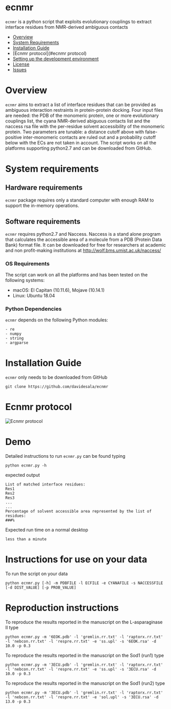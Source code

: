 # ecnmr
`ecnmr` is a python script that exploits evolutionary couplings to extract interface residues from NMR-derived ambiguous contacts 

- [Overview](#overview)
- [System Requirements](#system-requirements)
- [Installation Guide](#installation-guide)
- [Ecnmr protocol](#ecnmr protocol)
- [Setting up the development environment](#setting-up-the-development-environment)
- [License](#license)
- [Issues](https://github.com/neurodata/mgcpy/issues)

# Overview
``ecnmr`` aims to extract a list of interface residues that can be provided as ambiguous interaction restraints in protein-protein docking. Four input files are needed: the PDB of the monomeric protein, one or more evolutionary couplings list, the cyana NMR-derived abiguous contacts list and the naccess rsa file with the per-residue solvent accessibility of the monomeric protein. Two parameters are tunable: a distance cutoff above with false-positive inter-monomeric contacts are ruled out and a probability cutoff below with the ECs are not taken in account. The script works on all the platforms supporting python2.7 and can be downloaded from GitHub.

# System requirements 
## Hardware requirements
`ecnmr` package requires only a standard computer with enough RAM to support the in-memory operations.

## Software requirements
`ecnmr` requires python2.7 and Naccess. Naccess is a stand alone program that calculates the accessible area of a molecule from a PDB (Protein Data Bank) format file. It can be downloaded for free for researchers at academic and  non profit-making institutions at http://wolf.bms.umist.ac.uk/naccess/

### OS Requirements
The script can work on all the platforms and has been tested on the following systems:
+ macOS: El Capitan (10.11.6), Mojave (10.14.1)
+ Linux: Ubuntu 18.04

### Python Dependencies
`ecnmr` depends on the following Python modules: 
```
- re 
- numpy 
- string
- argparse
```

# Installation Guide
`ecnmr` only needs to be downloaded from GitHub 
```
git clone https://github.com/davidesala/ecnmr 
```
# Ecnmr protocol
![Ecnmr protocol](https://raw.githubusercontent.com/davidesala/ecnmr/protocol.png)

# Demo
Detailed instructions to run `ecnmr.py` can be found typing
```
python ecnmr.py -h
```
expected output
```
List of matched interface residues:
Res1
Res2
Res3
...
...
Percentage of solvent accessible area represented by the list of residues:
###%
```
Expected run time on a normal desktop
```
less than a minute
```
# Instructions for use on your data
To run the script on your data 
```
python ecnmr.py [-h] -m PDBFILE -l ECFILE -e CYANAFILE -s NACCESSFILE [-d DIST_VALUE] [-p PROB_VALUE]
```
# Reproduction instructions
To reproduce the results reported in the manuscript on the L-asparaginase II type
```
python ecnmr.py -m '6EOK.pdb' -l 'gremlin.rr.txt' -l 'raptorx.rr.txt' -l 'nebcon.rr.txt' -l 'respre.rr.txt' -e 'ss.upl' -s '6EOK.rsa' -d 10.0 -p 0.3
```
To reproduce the results reported in the manuscript on the Sod1 (run1) type
```
python ecnmr.py -m '3ECU.pdb' -l 'gremlin.rr.txt' -l 'raptorx.rr.txt' -l 'nebcon.rr.txt' -l 'respre.rr.txt' -e 'ss.upl' -s '3ECU.rsa' -d 10.0 -p 0.3
```
To reproduce the results reported in the manuscript on the Sod1 (run2) type 
```
python ecnmr.py -m '3ECU.pdb' -l 'gremlin.rr.txt' -l 'raptorx.rr.txt' -l 'nebcon.rr.txt' -l 'respre.rr.txt' -e 'sol.upl' -s '3ECU.rsa' -d 13.0 -p 0.3
```
